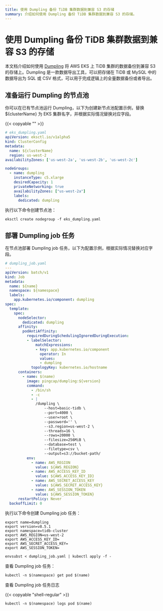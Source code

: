 ```yaml
---
title: 使用 Dumpling 备份 TiDB 集群数据到兼容 S3 的存储
summary: 介绍如何使用 Dumpling 备份 TiDB 集群数据到兼容 S3 的存储。
---
```


# 使用 Dumpling 备份 TiDB 集群数据到兼容 S3 的存储

本文档介绍如何使用 [Dumpling](https://docs.pingcap.com/zh/tidb/stable/dumpling-overview/) 将 AWS EKS 上 TiDB 集群的数据备份到兼容 S3 的存储上。Dumpling 是一款数据导出工具，可以把存储在 TiDB 或 MySQL 中的数据导出为 SQL 或 CSV 格式，可以用于完成逻辑上的全量数据备份或者导出。

## 准备运行 Dumpling 的节点池

你可以在已有节点池运行 Dumpling，以下为创建新节点池配置示例，替换 ${clusterName} 为 EKS 集群名字，并根据实际情况替换对应字段。

{{< copyable "" >}}

```yaml
# eks_dumpling.yaml
apiVersion: eksctl.io/v1alpha5
kind: ClusterConfig
metadata:
  name: ${clusterName}
  region: us-west-2
availabilityZones: ['us-west-2a', 'us-west-2b', 'us-west-2c']

nodeGroups:
  - name: dumpling
    instanceType: c5.xlarge
    desiredCapacity: 1
    privateNetworking: true
    availabilityZones: ["us-west-2a"]
    labels:
      dedicated: dumpling
```

执行以下命令创建节点池：

```shell
eksctl create nodegroup -f eks_dumpling.yaml
```

## 部署 Dumpling job 任务

在节点池部署 Dumpling job 任务，以下为配置示例，根据实际情况替换对应字段。

```yaml
# dumpling_job.yaml
---
apiVersion: batch/v1
kind: Job
metadata:
  name: ${name}
  namespace: ${namespace}
  labels:
    app.kubernetes.io/component: dumpling
spec:
  template:
    spec:
      nodeSelector:
        dedicated: dumpling
      affinity:
        podAntiAffinity:
          requiredDuringSchedulingIgnoredDuringExecution:
          - labelSelector:
              matchExpressions:
              - key: app.kubernetes.io/component
                operator: In
                values:
                - dumpling
            topologyKey: kubernetes.io/hostname
      containers:
        - name: $(name)
          image: pingcap/dumpling:${version}
          command:
            - /bin/sh
            - -c
            - |
              /dumpling \
                  --host=basic-tidb \
                  --port=4000 \
                  --user=root \
                  --password='' \
                  --s3.region=us-west-2 \
                  --threads=16 \
                  --rows=20000 \
                  --filesize=256MiB \
                  --database=test \
                  --filetype=csv \
                  --output=s3://bucket-path/
          env:
            - name: AWS_REGION
              value: ${AWS_REGION}
            - name: AWS_ACCESS_KEY_ID
              value: ${AWS_ACCESS_KEY_ID}
            - name: AWS_SECRET_ACCESS_KEY
              value: ${AWS_SECRET_ACCESS_KEY}
            - name: AWS_SESSION_TOKEN
              value: ${AWS_SESSION_TOKEN}
      restartPolicy: Never
  backoffLimit: 0
```

执行以下命令创建 Dumpling job 任务：

```shell
export name=dumpling
export version=v8.5.1
export namespace=tidb-cluster
export AWS_REGION=us-west-2
export AWS_ACCESS_KEY_ID=
export AWS_SECRET_ACCESS_KEY=
export AWS_SESSION_TOKEN=

envsubst < dumpling_job.yaml | kubectl apply -f -
```

查看 Dumpling job 任务：

```shell
kubectl -n $(namespace) get pod $(name)
```

查看 Dumpling job 任务日志

{{< copyable "shell-regular" >}}

```shell
kubectl -n $(namespace) logs pod $(name)
```
